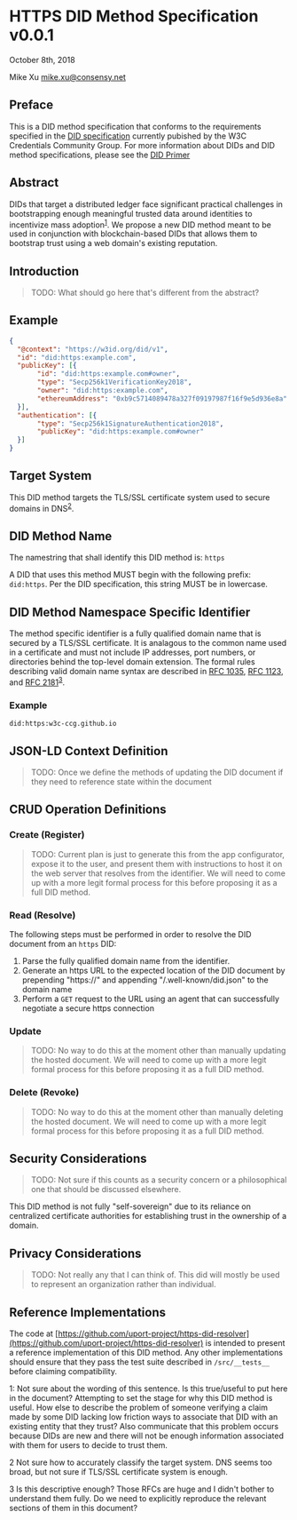 # HTTPS DID Method Specification v0.0.1

October 8th, 2018

Mike Xu <mike.xu@consensy.net>

## Preface

This is a DID method specification that conforms to the requirements specified in the [DID specification](https://w3c-ccg.github.io/did-spec/) currently pubished by the W3C Credentials Community Group. For more information about DIDs and DID method specifications, please see the [DID Primer](https://github.com/WebOfTrustInfo/rebooting-the-web-of-trust-fall2017/blob/master/topics-and-advance-readings/did-primer.md)

## Abstract

DIDs that target a distributed ledger face significant practical challenges in bootstrapping enough meaningful trusted data around identities to incentivize mass adoption<sup>[1](#footnote1)</sup>. We propose a new DID method meant to be used in conjunction with blockchain-based DIDs that allows them to bootstrap trust using a web domain's existing reputation.

## Introduction

>  TODO: What should go here that's different from the abstract?

## Example

```json
{
  "@context": "https://w3id.org/did/v1",
  "id": "did:https:example.com",
  "publicKey": [{
       "id": "did:https:example.com#owner",
       "type": "Secp256k1VerificationKey2018",
       "owner": "did:https:example.com",
       "ethereumAddress": "0xb9c5714089478a327f09197987f16f9e5d936e8a"
  }],
  "authentication": [{
       "type": "Secp256k1SignatureAuthentication2018",
       "publicKey": "did:https:example.com#owner"
  }]
}
```

## Target System

This DID method targets the TLS/SSL certificate system used to secure domains in DNS<sup>[2](#footnote2)</sup>.

## DID Method Name

The namestring that shall identify this DID method is: `https`

A DID that uses this method MUST begin with the following prefix: `did:https`. Per the DID specification, this string MUST be in lowercase.

## DID Method Namespace Specific Identifier

The method specific identifier is a fully qualified domain name that is secured by a TLS/SSL certificate.  It is analagous to the common name used in a certificate and must not include IP addresses, port numbers, or directories behind the top-level domain extension. The formal rules describing valid domain name syntax are described in [RFC 1035](https://tools.ietf.org/html/rfc1035), [RFC 1123](https://tools.ietf.org/html/rfc1123), and [RFC 2181](https://tools.ietf.org/html/rfc2181)<sup>[3](#footnote3)</sup>.

### Example

```
did:https:w3c-ccg.github.io
```

## JSON-LD Context Definition

> TODO: Once we define the methods of updating the DID document if they need to reference state within the document

## CRUD Operation Definitions

### Create (Register)

> TODO: Current plan is just to generate this from the app configurator, expose it to the user, and present them with instructions to host it on the web server that resolves from the identifier. We will need to come up with a more legit formal process for this before proposing it as a full DID method.

### Read (Resolve)

The following steps must be performed in order to resolve the DID document from an `https` DID:

1. Parse the fully qualified domain name from the identifier.
2. Generate an https URL to the expected location of the DID document by prepending "https://" and appending "/.well-known/did.json" to the domain name
3. Perform a `GET` request to the URL using an agent that can successfully negotiate a secure https connection

### Update

> TODO: No way to do this at the moment other than manually updating the hosted document. We will need to come up with a more legit formal process for this before proposing it as a full DID method.

### Delete (Revoke)

> TODO: No way to do this at the moment other than manually deleting the hosted document. We will need to come up with a more legit formal process for this before proposing it as a full DID method.

## Security Considerations

> TODO: Not sure if this counts as a security concern or a philosophical one that should be discussed elsewhere.

This DID method is not fully "self-sovereign" due to its reliance on centralized certificate authorities for establishing trust in the ownership of a domain.

## Privacy Considerations

> TODO: Not really any that I can think of. This did will mostly be used to represent an organization rather than individual.

## Reference Implementations

The code at [https://github.com/uport-project/https-did-resolver](https://github.com/uport-project/https-did-resolver) is intended to present a reference implementation of this DID method. Any other implementations should ensure that they pass the test suite described in `/src/__tests__` before claiming compatibility.



<a name="footnote1">1</a>: Not sure about the wording of this sentence. Is this true/useful to put here in the document? Attempting to set the stage for why this DID method is useful. How else to describe the problem of someone verifying a claim made by some DID lacking low friction ways to associate that DID with an existing entity that they trust? Also communicate that this problem occurs because DIDs are new and there will not be enough information associated with them for users to decide to trust them.

<a name="footnote2">2</a> Not sure how to accurately classify the target system. DNS seems too broad, but not sure if TLS/SSL certificate system is enough.

<a name="footnote2">3</a> Is this descriptive enough? Those RFCs are huge and I didn't bother to understand them fully. Do we need to explicitly reproduce the relevant sections of them in this document?